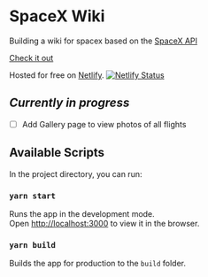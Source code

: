 # SpaceX Wiki

Building a wiki for spacex based on the [SpaceX API](https://github.com/r-spacex/SpaceX-API)

[Check it out](https://spacex.mthyu.com)

Hosted for free on [Netlify](https://netlify.com). 
[![Netlify Status](https://api.netlify.com/api/v1/badges/9a34cf15-4fe4-4237-afcf-22dc6ed82959/deploy-status)](https://app.netlify.com/sites/thirsty-hugle-4182e7/deploys)


## _Currently in progress_
- [ ] Add Gallery page to view photos of all flights



## Available Scripts

In the project directory, you can run:

### `yarn start`

Runs the app in the development mode.<br />
Open [http://localhost:3000](http://localhost:3000) to view it in the browser.

### `yarn build`

Builds the app for production to the `build` folder.<br />


